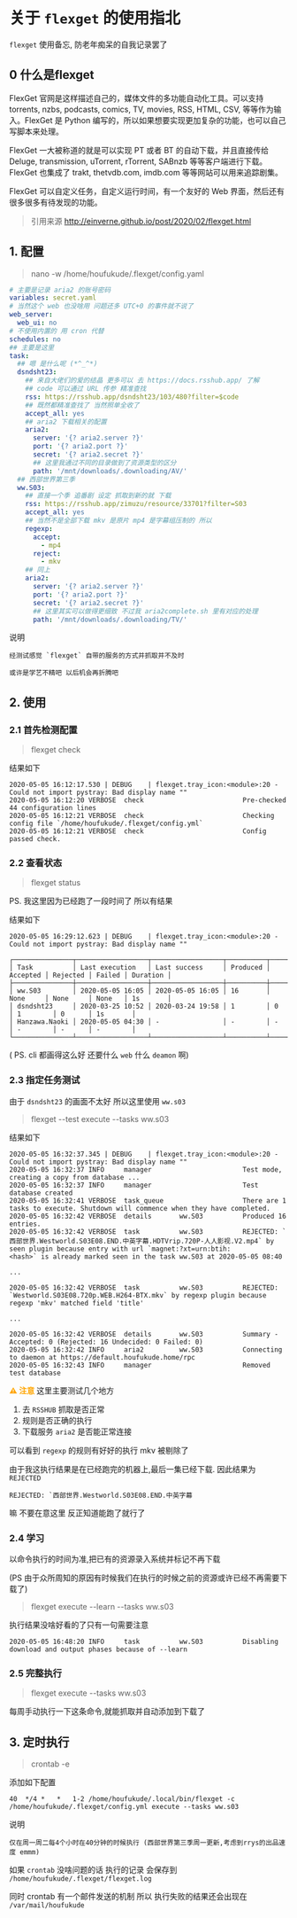 # 关于 `flexget` 的使用指北

`flexget` 使用备忘, 防老年痴呆的自我记录罢了

## 0 什么是flexget

FlexGet 官网是这样描述自己的，媒体文件的多功能自动化工具。可以支持 torrents, nzbs, podcasts, comics, TV, movies, RSS, HTML, CSV, 等等作为输入。FlexGet 是 Python 编写的，所以如果想要实现更加复杂的功能，也可以自己写脚本来处理。

FlexGet 一大被称道的就是可以实现 PT 或者 BT 的自动下载，并且直接传给 Deluge, transmission, uTorrent, rTorrent, SABnzb 等等客户端进行下载。FlexGet 也集成了 trakt, thetvdb.com, imdb.com 等等网站可以用来追踪剧集。

FlexGet 可以自定义任务，自定义运行时间，有一个友好的 Web 界面，然后还有很多很多有待发现的功能。

>引用来源 http://einverne.github.io/post/2020/02/flexget.html

## 1. 配置

> nano -w /home/houfukude/.flexget/config.yaml

```yaml
# 主要是记录 aria2 的账号密码
variables: secret.yaml
# 当然这个 web 也没啥用 问题还多 UTC+0 的事件就不说了
web_server: 
  web_ui: no
# 不使用内置的 用 cron 代替
schedules: no
## 主要是这里
task:
  ## 嗯 是什么呢 (*^_^*)
  dsndsht23:
    ## 来自大佬们的爱的结晶 更多可以 去 https://docs.rsshub.app/ 了解
    ## code 可以通过 URL 传参 精准查找
    rss: https://rsshub.app/dsndsht23/103/480?filter=$code
    ## 既然都精准查找了 当然照单全收了
    accept_all: yes
    ## aria2 下载相关的配置
    aria2:
      server: '{? aria2.server ?}'
      port: '{? aria2.port ?}'
      secret: '{? aria2.secret ?}'
      ## 这里我通过不同的目录做到了资源类型的区分
      path: '/mnt/downloads/.downloading/AV/'
  ## 西部世界第三季
  ww.S03:
    ## 直接一个季 追番剧 设定 抓取到新的就 下载
    rss: https://rsshub.app/zimuzu/resource/33701?filter=S03
    accept_all: yes
    ## 当然不是全部下载 mkv 是原片 mp4 是字幕组压制的 所以
    regexp:
      accept:
        - mp4
      reject:
        - mkv
    ## 同上
    aria2:
      server: '{? aria2.server ?}'
      port: '{? aria2.port ?}'
      secret: '{? aria2.secret ?}'
      ## 这里其实可以做得更细致 不过我 aria2complete.sh 里有对应的处理
      path: '/mnt/downloads/.downloading/TV/'
```

说明

    经测试感觉 `flexget` 自带的服务的方式并抓取并不及时

    或许是学艺不精吧 以后机会再折腾吧


## 2. 使用

### 2.1 首先检测配置

> flexget check

结果如下

```shell
2020-05-05 16:12:17.530 | DEBUG    | flexget.tray_icon:<module>:20 - Could not import pystray: Bad display name ""
2020-05-05 16:12:20 VERBOSE  check                         Pre-checked 44 configuration lines
2020-05-05 16:12:21 VERBOSE  check                         Checking config file `/home/houfukude/.flexget/config.yml`
2020-05-05 16:12:21 VERBOSE  check                         Config passed check.
```
### 2.2 查看状态

> flexget status

PS. 我这里因为已经跑了一段时间了 所以有结果

结果如下

```shell
2020-05-05 16:29:12.623 | DEBUG    | flexget.tray_icon:<module>:20 - Could not import pystray: Bad display name ""

┌───────────────┬──────────────────┬──────────────────┬──────────┬──────────┬──────────┬────────┬──────────┐
│ Task          │ Last execution   │ Last success     │ Produced │ Accepted │ Rejected │ Failed │ Duration │
├───────────────┼──────────────────┼──────────────────┼──────────┼──────────┼──────────┼────────┼──────────┤
│ ww.S03        │ 2020-05-05 16:05 │ 2020-05-05 16:05 │ 16       │ None     │ None     │ None   │ 1s       │
│ dsndsht23     │ 2020-03-25 10:52 │ 2020-03-24 19:58 │ 1        │ 0        │ 1        │ 0      │ 1s       │
│ Hanzawa.Naoki │ 2020-05-05 04:30 │ -                │ -        │ -        │ -        │ -      │ -        │
└───────────────┴──────────────────┴──────────────────┴──────────┴──────────┴──────────┴────────┴──────────┘
```

( PS. cli 都画得这么好 还要什么 `web` 什么 `deamon` 啊)

### 2.3 指定任务测试

由于 `dsndsht23` 的画面不太好 所以这里使用 `ww.s03`

>flexget  --test execute --tasks ww.s03

结果如下

```shell
2020-05-05 16:32:37.345 | DEBUG    | flexget.tray_icon:<module>:20 - Could not import pystray: Bad display name ""
2020-05-05 16:32:37 INFO     manager                       Test mode, creating a copy from database ...
2020-05-05 16:32:37 INFO     manager                       Test database created
2020-05-05 16:32:41 VERBOSE  task_queue                    There are 1 tasks to execute. Shutdown will commence when they have completed.
2020-05-05 16:32:42 VERBOSE  details       ww.S03          Produced 16 entries.
2020-05-05 16:32:42 VERBOSE  task          ww.S03          REJECTED: `西部世界.Westworld.S03E08.END.中英字幕.HDTVrip.720P-人人影视.V2.mp4` by seen plugin because entry with url `magnet:?xt=urn:btih:
<hash>` is already marked seen in the task ww.S03 at 2020-05-05 08:40

...

2020-05-05 16:32:42 VERBOSE  task          ww.S03          REJECTED: `Westworld.S03E08.720p.WEB.H264-BTX.mkv` by regexp plugin because regexp 'mkv' matched field 'title'

...

2020-05-05 16:32:42 VERBOSE  details       ww.S03          Summary - Accepted: 0 (Rejected: 16 Undecided: 0 Failed: 0)
2020-05-05 16:32:42 INFO     aria2         ww.S03          Connecting to daemon at https://default.houfukude.home/rpc
2020-05-05 16:32:43 INFO     manager                       Removed test database
```
<font color=orange>**⚠️ 注意**</font>
这里主要测试几个地方

1. 去 `RSSHUB` 抓取是否正常
2. 规则是否正确的执行
3. 下载服务 `aria2` 是否能正常连接


可以看到 `regexp` 的规则有好好的执行 mkv 被剔除了

由于我这执行结果是在已经跑完的机器上,最后一集已经下载. 因此结果为 `REJECTED`

```shell
REJECTED: `西部世界.Westworld.S03E08.END.中英字幕
```

嘛 不要在意这里 反正知道能跑了就行了



### 2.4 学习

以命令执行的时间为准,把已有的资源录入系统并标记不再下载

(PS 由于众所周知的原因有时候我们在执行的时候之前的资源或许已经不再需要下载了)

> flexget execute --learn --tasks ww.s03

执行结果没啥好看的了只有一句需要注意

```shell
2020-05-05 16:48:20 INFO     task          ww.S03          Disabling download and output phases because of --learn
```

### 2.5 完整执行

>flexget execute --tasks ww.s03

每周手动执行一下这条命令,就能抓取并自动添加到下载了

## 3. 定时执行

> crontab -e

添加如下配置

```config
40  */4 *   *   1-2 /home/houfukude/.local/bin/flexget -c /home/houfukude/.flexget/config.yml execute --tasks ww.s03
```

说明

    仅在周一周二每4个小时在40分钟的时候执行 (西部世界第三季周一更新,考虑到rrys的出品速度 emmm)

如果 `crontab` 没啥问题的话 执行的记录 会保存到 `/home/houfukude/.flexget/flexget.log`

同时 crontab 有一个邮件发送的机制 所以 执行失败的结果还会出现在 `/var/mail/houfukude`
